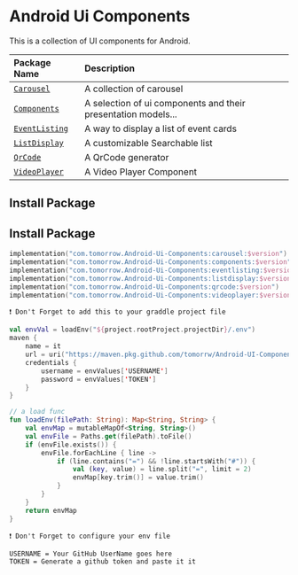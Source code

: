 
# Android Ui Components

This is a collection of UI components for Android.

| Package Name | Description                |
| :--------    | :------------------------- |
| [`Carousel`](./Carousel)    | A collection of carousel |
| [`Components`](./Components)    | A selection of ui components and their presentation models... |
| [`EventListing`](./EventListing)    | A way to display a list of event cards |
| [`ListDisplay`](./ListDisplay)    | A customizable Searchable list |
| [`QrCode`](./QrCode)    | A QrCode generator |
| [`VideoPlayer`](./VideoPlayer)    | A Video Player Component |


## Install Package

## Install Package

```kotlin
implementation("com.tomorrow.Android-Ui-Components:carousel:$version")
implementation("com.tomorrow.Android-Ui-Components:components:$version")
implementation("com.tomorrow.Android-Ui-Components:eventlisting:$version")
implementation("com.tomorrow.Android-Ui-Components:listdisplay:$version")
implementation("com.tomorrow.Android-Ui-Components:qrcode:$version")
implementation("com.tomorrow.Android-Ui-Components:videoplayer:$version")
```
`❗️ Don't Forget to add this to your graddle project file`
```kotlin
val envVal = loadEnv("${project.rootProject.projectDir}/.env")
maven {
    name = it
    url = uri("https://maven.pkg.github.com/tomorrw/Android-UI-Components")
    credentials {
        username = envValues['USERNAME']
        password = envValues['TOKEN']
    }
}

// a load func 
fun loadEnv(filePath: String): Map<String, String> {
    val envMap = mutableMapOf<String, String>()
    val envFile = Paths.get(filePath).toFile()
    if (envFile.exists()) {
        envFile.forEachLine { line ->
            if (line.contains("=") && !line.startsWith("#")) {
                val (key, value) = line.split("=", limit = 2)
                envMap[key.trim()] = value.trim()
            }
        }
    }
    return envMap
}
```
`❗ Don't Forget to configure your env file`
```
USERNAME = Your GitHub UserName goes here
TOKEN = Generate a github token and paste it it
```
